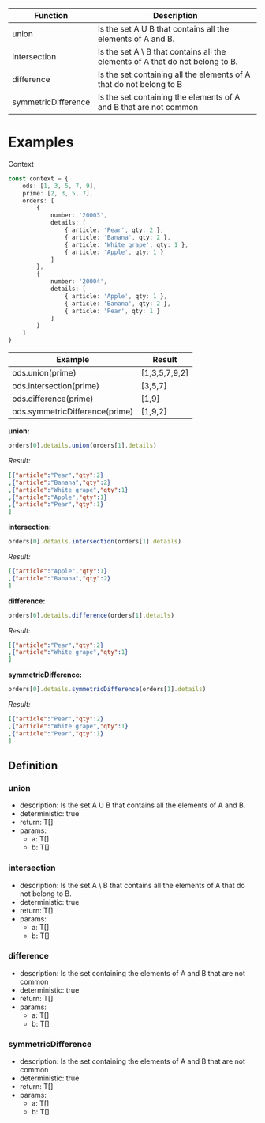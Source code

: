 |Function    					|Description                                   																|
|---------------------|-----------------------------------------------------------------------------|
|union								|Is the set A U B that contains all the elements of A and B.									|
|intersection					|Is the set A \ B that contains all the elements of A that do not belong to B.|
|difference						|Is the set containing all the elements of A that do not belong to B					|
|symmetricDifference	|Is the set containing the elements of A and B that are not common						|

# Examples

Context

```ts
const context = {
	ods: [1, 3, 5, 7, 9],
	prime: [2, 3, 5, 7],
	orders: [
		{
			number: '20003',
			details: [
				{ article: 'Pear', qty: 2 },
				{ article: 'Banana', qty: 2 },
				{ article: 'White grape', qty: 1 },
				{ article: 'Apple', qty: 1 }
			]
		},
		{
			number: '20004',
			details: [
				{ article: 'Apple', qty: 1 },
				{ article: 'Banana', qty: 2 },
				{ article: 'Pear', qty: 1 }
			]
		}
	]
}
```

| Example          							| Result 							|
|-------------------------------|---------------------|
|ods.union(prime)								|[1,3,5,7,9,2]				|
|ods.intersection(prime)				|[3,5,7]							|
|ods.difference(prime)					|[1,9]								|
|ods.symmetricDifference(prime)	|[1,9,2]							|

**union:**

```ts
orders[0].details.union(orders[1].details)
```

*Result:*

```json
[{"article":"Pear","qty":2}
,{"article":"Banana","qty":2}
,{"article":"White grape","qty":1}
,{"article":"Apple","qty":1}
,{"article":"Pear","qty":1}
]
```

**intersection:**

```ts
orders[0].details.intersection(orders[1].details)
```

*Result:*

```json
[{"article":"Apple","qty":1}
,{"article":"Banana","qty":2}
]
```

**difference:**

```ts
orders[0].details.difference(orders[1].details)
```

*Result:*

```json
[{"article":"Pear","qty":2}
,{"article":"White grape","qty":1}
]
```

**symmetricDifference:**

```ts
orders[0].details.symmetricDifference(orders[1].details)
```

*Result:*

```json
[{"article":"Pear","qty":2}
,{"article":"White grape","qty":1}
,{"article":"Pear","qty":1}
]
```

## Definition

### union

- description: Is the set A U B that contains all the elements of A and B.
- deterministic: true
- return: T[]
- params:
	- a: T[]
	- b: T[]

### intersection

- description: Is the set A \ B that contains all the elements of A that do not belong to B.
- deterministic: true
- return: T[]
- params:
	- a: T[]
	- b: T[]

### difference

- description: Is the set containing the elements of A and B that are not common
- deterministic: true
- return: T[]
- params:
	- a: T[]
	- b: T[]

### symmetricDifference

- description: Is the set containing the elements of A and B that are not common
- deterministic: true
- return: T[]
- params:
	- a: T[]
	- b: T[]
